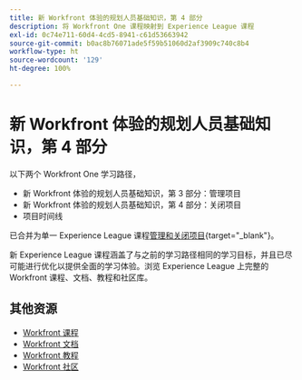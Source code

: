 ```yaml
---
title: 新 Workfront 体验的规划人员基础知识，第 4 部分
description: 将 Workfront One 课程映射到 Experience League 课程
exl-id: 0c74e711-60d4-4cd5-8941-c61d53663942
source-git-commit: b0ac8b76071ade5f59b51060d2af3909c740c8b4
workflow-type: ht
source-wordcount: '129'
ht-degree: 100%

---
```


# 新 Workfront 体验的规划人员基础知识，第 4 部分

以下两个 Workfront One 学习路径，

* 新 Workfront 体验的规划人员基础知识，第 3 部分：管理项目
* 新 Workfront 体验的规划人员基础知识，第 4 部分：关闭项目
* 项目时间线

已合并为单一 Experience League 课程[管理和关闭项目](https://experienceleague.adobe.com/?recommended=Workfront-U-1-2022.2.planners){target="_blank"}。

新 Experience League 课程涵盖了与之前的学习路径相同的学习目标，并且已尽可能进行优化以提供全面的学习体验。浏览 Experience League 上完整的 Workfront 课程、文档、教程和社区库。

## 其他资源

* [Workfront 课程](https://experienceleague.adobe.com/?lang=en&amp;Solution=Workfront#courses)
* [Workfront 文档](https://experienceleague.adobe.com/docs/workfront.html)
* [Workfront 教程](https://experienceleague.adobe.com/docs/workfront-learn/tutorials-workfront/home.html)
* [Workfront 社区](https://experienceleaguecommunities.adobe.com/t5/workfront/ct-p/workfront)
